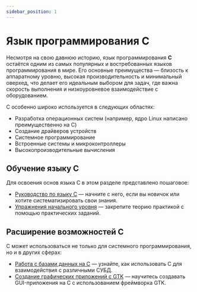 ```yaml
---
sidebar_position: 1
---
```


# Язык программирования C

Несмотря на свою давнюю историю, язык программирования **C** остаётся одним из самых популярных и востребованных языков программирования в мире. Его основные преимущества — близость к аппаратному уровню, высокая производительность и минимальный оверхед, что делает его идеальным выбором для задач, где важна скорость выполнения и низкоуровневое взаимодействие с оборудованием.

C особенно широко используется в следующих областях:

- Разработка операционных систем (например, ядро Linux написано преимущественно на C)
- Создание драйверов устройств
- Системное программирование
- Встроенные системы и микроконтроллеры
- Высокопроизводительные вычисления

## Обучение языку C

Для освоения основ языка C в этом разделе представлено пошаговое:

- [Руководство по языку C](./Руководство%20по%20C/introduction.md) — начните с него, если вы новичок или хотите систематизировать свои знания.
- [Упражнения начального уровня](./exercises) — закрепите теорию практикой с помощью практических заданий.

## Расширение возможностей C

C может использоваться не только для системного программирования, но и в других сферах:

- [Работа с базами данных на C](./databases) — узнайте, как использовать C для взаимодействия с различными СУБД.
- [Создание графических приложений с GTK](./gtk) — научитесь создавать GUI-приложения на C с использованием фреймворка GTK.
